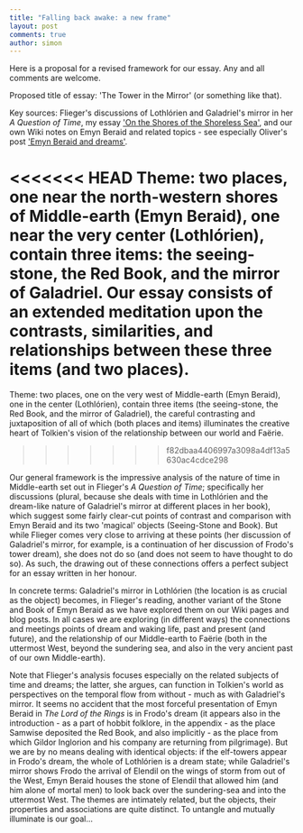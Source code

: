 ```yaml
---
title: "Falling back awake: a new frame"
layout: post
comments: true
author: simon
---
```


Here is a proposal for a revised framework for our essay. Any and all comments are welcome.

Proposed title of essay: 'The Tower in the Mirror' (or something like that).

Key sources: Flieger's discussions of Lothlórien and Galadriel's mirror in her *A Question of Time*, my essay ['On the Shores of the Shoreless Sea'](http://www.tolkienlibrary.com/press/1182-on-the-shores-of-the-shoreless-sea-simon-cook.php), and our own Wiki notes on Emyn Beraid and related topics - see especially Oliver's post ['Emyn Beraid and dreams'](http://uoou.github.io/AWildernessOfDragons/emyn-beraid-and-dreams/).

<<<<<<< HEAD
Theme: two places, one near the north-western shores of Middle-earth (Emyn Beraid), one near the very center (Lothlórien), contain three items: the seeing-stone, the Red Book, and the mirror of Galadriel. Our essay consists of an extended meditation upon the contrasts, similarities, and relationships between these three items (and two places).
=======
<!--more-->

Theme: two places, one on the very west of Middle-earth (Emyn Beraid), one in the center (Lothlórien), contain three items (the seeing-stone, the Red Book, and the mirror of Galadriel), the careful contrasting and juxtaposition of all of which (both places and items) illuminates the creative heart of Tolkien's vision of the relationship between our world and Faërie.
>>>>>>> f82dbaa4406997a3098a4df13a5630ac4cdce298

Our general framework is the impressive analysis of the nature of time in Middle-earth set out in Flieger's *A Question of Time*; specifically her discussions (plural, because she deals with time in Lothlórien and the dream-like nature of Galadriel's mirror at different places in her book), which suggest some fairly clear-cut points of contrast and comparison with Emyn Beraid and its two 'magical' objects (Seeing-Stone and Book). But while Flieger comes very close to arriving at these points (her discussion of Galadriel's mirror, for example, is a continuation of her discussion of Frodo's tower dream), she does not do so (and does not seem to have thought to do so). As such, the drawing out of these connections offers a perfect subject for an essay written in her honour.

In concrete terms: Galadriel's mirror in Lothlórien (the location is as crucial as the object) becomes, in Flieger's reading, another variant of the Stone and Book of Emyn Beraid as we have explored them on our Wiki pages and blog posts. In all cases we are exploring (in different ways) the connections and meetings points of dream and waking life, past and present (and future), and the relationship of our Middle-earth to Faërie (both in the uttermost West, beyond the sundering sea, and also in the very ancient past of our own Middle-earth).

Note that Flieger's analysis focuses especially on the related subjects of time and dreams; the latter, she argues, can function in Tolkien's world as perspectives on the temporal flow from without - much as with Galadriel's mirror. It seems no accident that the most forceful presentation of Emyn Beraid in *The Lord of the Rings* is in Frodo's dream (it appears also in the introduction - as a part of hobbit folklore, in the appendix - as the place Samwise deposited the Red Book, and also implicitly - as the place from which Gildor Inglorion and his company are returning from pilgrimage). But we are by no means dealing with identical objects: if the elf-towers appear in Frodo's dream, the whole of Lothlórien is a dream state; while Galadriel's mirror shows Frodo the arrival of Elendil on the wings of storm from out of the West, Emyn Beraid houses the stone of Elendil that allowed him (and him alone of mortal men) to look back over the sundering-sea and into the uttermost West. The themes are intimately related, but the objects, their properties and associations are quite distinct. To untangle and mutually illuminate is our goal...







